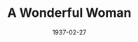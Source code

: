 ---
title: A Wonderful Woman
date: 1937-02-27
opening_date: 1937-02-27
closing_date:
layout: productions
playbill:
Theatre: Theatre Jacksonville
cast:
- Cora: Betty Germaine
- Tony: Birt Byrd
- The Individual: Kenneth Dent
- Steve: William DeHoff
crew:
- Director: Slocum Ball
- Scenery: Billy Dishinger
- Lighting: Cliffard Lowe
- Props:
  - Frances Coleman
  - Mrs. Holden Blackwell
- Prompter: Grace Seagraves
- Publicity: Helen Gray
orchestra:
---